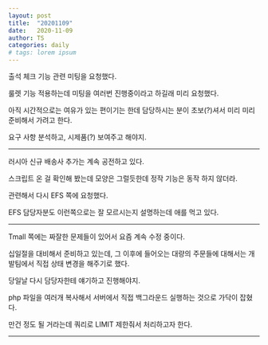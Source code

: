 ```yaml
---
layout: post
title:  "20201109"
date:   2020-11-09
author: TS
categories: daily
# tags: lorem ipsum
---
```


출석 체크 기능 관련 미팅을 요청했다.

룰렛 기능 적용하는데 미팅을 여러번 진행중이라고 하길래 미리 요청했다.

아직 시간적으로는 여유가 있는 편이기는 한데 담당하시는 분이 초보(?)셔서 미리 미리 준비해서 가려고 한다.

요구 사항 분석하고, 시제품(?) 보여주고 해야지.

---

러시아 신규 배송사 추가는 계속 공전하고 있다.

스크립트 온 걸 확인해 봤는데 모양은 그럴듯한데 정작 기능은 동작 하지 않더라.

관련해서 다시 EFS 쪽에 요청했다.

EFS 담당자분도 이런쪽으로는 잘 모르시는지 설명하는데 애를 먹고 있다.

---

Tmall 쪽에는 짜잘한 문제들이 있어서 요즘 계속 수정 중이다.

십일절을 대비해서 준비하고 있는데, 그 이후에 들어오는 대량의 주문들에 대해서는 개발팀에서 직접 상태 변경을 해주기로 했다.

당일날 다시 담당자한테 얘기하고 진행해야지.

php 파일을 여러개 복사해서 서버에서 직접 백그라운드 실행하는 것으로 가닥이 잡혔다.

만건 정도 될 거라는데 쿼리로 LIMIT 제한줘서 처리하고자 한다.

---
